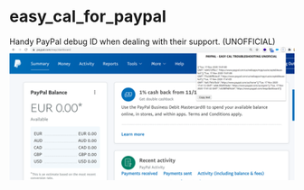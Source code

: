 # easy_cal_for_paypal
Handy PayPal debug ID when dealing with their support. (UNOFFICIAL)
![alt text](https://raw.githubusercontent.com/PabloBorda/easy_cal_for_paypal/main/pypl.PNG)
